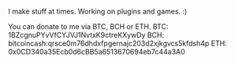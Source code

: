 I make stuff at times. Working on plugins and games. :)

You can donate to me via BTC, BCH or ETH.
BTC: 1BZcgnuPYvVfCYJVJ1NvtxK9ctreKXywDy
BCH: bitcoincash:qrsce0m76dhdxfpgernajc203d2xjkgvcs5kfdsh4p
ETH: 0x0CD340a35Ecb0d6cBB5a6513670694eb7c44a3A0
